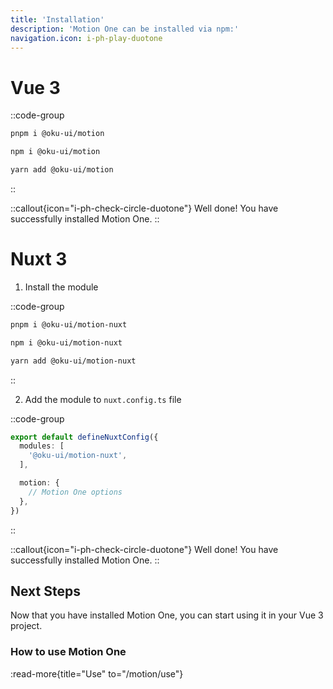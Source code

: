 ```yaml
---
title: 'Installation'
description: 'Motion One can be installed via npm:'
navigation.icon: i-ph-play-duotone
---
```


# Vue 3

::code-group
```sh [pnpm]
pnpm i @oku-ui/motion
```

```bash [npm]
npm i @oku-ui/motion

```

```sh [yarn]
yarn add @oku-ui/motion
```
::

::callout{icon="i-ph-check-circle-duotone"}
Well done! You have successfully installed Motion One.
::

# Nuxt 3
1. Install the module

::code-group
```sh [pnpm]
pnpm i @oku-ui/motion-nuxt
```

```bash [npm]
npm i @oku-ui/motion-nuxt

```

```sh [yarn]
yarn add @oku-ui/motion-nuxt
```
::

2. Add the module to `nuxt.config.ts` file

::code-group
```ts [nuxt.config.ts]
export default defineNuxtConfig({
  modules: [
    '@oku-ui/motion-nuxt',
  ],

  motion: {
    // Motion One options
  },
})
```
::

::callout{icon="i-ph-check-circle-duotone"}
Well done! You have successfully installed Motion One.
::

## Next Steps

Now that you have installed Motion One, you can start using it in your Vue 3 project.

### How to use Motion One

:read-more{title="Use" to="/motion/use"}

